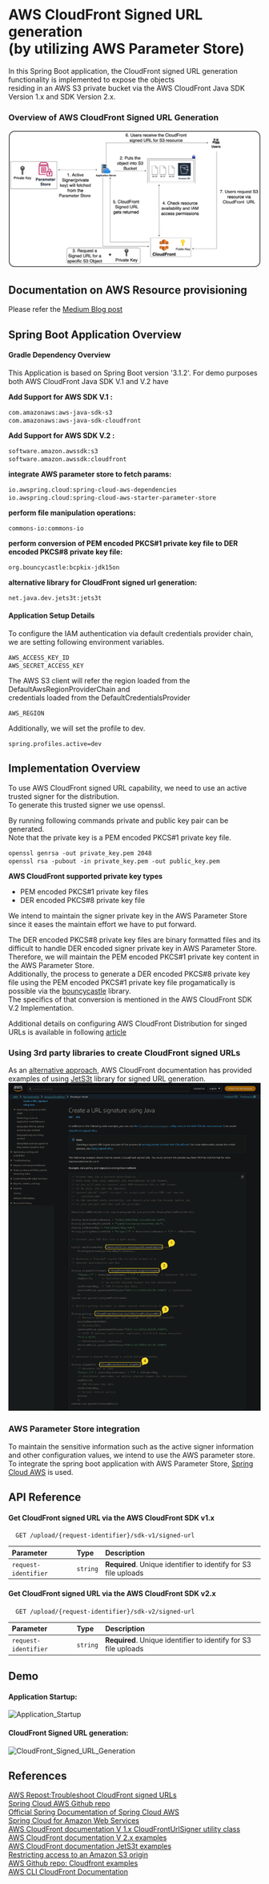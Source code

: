 
# AWS CloudFront Signed URL generation<br />(by utilizing AWS Parameter Store)

In this Spring Boot application, the CloudFront signed URL generation functionality is implemented to expose the objects <br />residing in an AWS S3 private bucket via the AWS CloudFront Java SDK Version 1.x and SDK Version 2.x.


### Overview of AWS CloudFront Signed URL Generation
![Overview of CloudFront Signed URLs](readmeresources/overview_cf_signed_urls.png)

## Documentation on AWS Resource provisioning

Please refer the [Medium Blog post](https://link)


## Spring Boot Application Overview 


#### Gradle Dependency Overview

This Application is based on Spring Boot version '3.1.2'.
For demo purposes both AWS CloudFront Java SDK V.1 and V.2 have



**Add Support for AWS SDK V.1 :**  
```
com.amazonaws:aws-java-sdk-s3
com.amazonaws:aws-java-sdk-cloudfront
```

**Add Support for AWS SDK V.2 :**  
```
software.amazon.awssdk:s3
software.amazon.awssdk:cloudfront
```

**integrate AWS parameter store to fetch params:**  
```
io.awspring.cloud:spring-cloud-aws-dependencies
io.awspring.cloud:spring-cloud-aws-starter-parameter-store
```

**perform file manipulation operations:**  
```
commons-io:commons-io
```

**perform conversion of PEM encoded PKCS#1 private key file to DER encoded PKCS#8 private key file:**  
```
org.bouncycastle:bcpkix-jdk15on
```

**alternative library for CloudFront signed url generation:**  
```
net.java.dev.jets3t:jets3t
```

#### Application Setup Details
To configure the IAM authentication via default credentials provider chain, we are setting following environment variables.
```
AWS_ACCESS_KEY_ID
AWS_SECRET_ACCESS_KEY
```

The AWS S3 client will refer the region loaded from the DefaultAwsRegionProviderChain and <br /> 
credentials loaded from the DefaultCredentialsProvider
```
AWS_REGION
```

Additionally, we will set the profile to dev.
```
spring.profiles.active=dev
```

## Implementation Overview

To use AWS CloudFront signed URL capability, we need to use an active trusted signer for the distribution. <br />
To generate this trusted signer we use openssl. 

By running following commands private and public key pair can be generated.<br />
Note that the private key is a PEM encoded PKCS#1 private key file. 

```
openssl genrsa -out private_key.pem 2048
openssl rsa -pubout -in private_key.pem -out public_key.pem
```

**AWS CloudFront supported private key types**
- PEM encoded PKCS#1 private key files 
- DER encoded PKCS#8 private key file

We intend to maintain the signer private key in the AWS Parameter Store since it eases the maintain effort we have to put forward.

The DER encoded PKCS#8 private key files are binary formatted files and its difficult to handle DER encoded signer private key in AWS Parameter Store. <br />
Therefore, we will maintain the PEM encoded PKCS#1 private key content in the AWS Parameter Store. <br />
Additionally, the process to generate a DER encoded PKCS#8 private key file using the PEM encoded PKCS#1 private key file progamatically is possible via the [bouncycastle](https://bouncycastle.org/) library.<br /> 
The specifics of that conversion is mentioned in the AWS CloudFront SDK V.2 Implementation.

Additional details on configuring AWS CloudFront Distribution for singed URLs is available in following [article](https://link)

### Using 3rd party libraries to create CloudFront signed URLs
As an [alternative approach](https://docs.aws.amazon.com/AmazonCloudFront/latest/DeveloperGuide/CFPrivateDistJavaDevelopment.html), AWS CloudFront documentation has provided examples of using [JetS3t](http://www.jets3t.org/) library for signed URL generation. <br />
![JetS3t_Library](readmeresources/JetS3t_AWS_docs.png)

### AWS Parameter Store integration

To maintain the sensitive information such as the active signer information and other configuration values, we intend to use the AWS parameter store.
To integrate the spring boot application with AWS Parameter Store, [Spring Cloud AWS](https://docs.awspring.io/spring-cloud-aws/docs/3.0.1/reference/html/index.html#spring-cloud-aws-parameter-store) is used.




## API Reference

#### Get CloudFront signed URL via the AWS CloudFront SDK v1.x

```http
  GET /upload/{request-identifier}/sdk-v1/signed-url
```

| Parameter | Type     | Description                |
| :-------- | :------- | :------------------------- |
| `request-identifier` | `string` | **Required**. Unique identifier to identify for S3 file uploads |

#### Get CloudFront signed URL via the AWS CloudFront SDK v2.x

```http
  GET /upload/{request-identifier}/sdk-v2/signed-url
```

| Parameter | Type     | Description                       |
| :-------- | :------- | :-------------------------------- |
| `request-identifier` | `string` | **Required**. Unique identifier to identify for S3 file uploads |




## Demo

#### Application Startup:
![Application_Startup](readmeresources/demo_preview_1.gif)


#### CloudFront Signed URL generation:
![CloudFront_Signed_URL_Generation](readmeresources/demo_preview_2.gif)

## References
[AWS Repost:Troubleshoot CloudFront signed URLs](https://repost.aws/knowledge-center/cloudfront-troubleshoot-signed-url-cookies)<br />
[Spring Cloud AWS Github repo](https://github.com/awspring/spring-cloud-aws)<br />
[Official Spring Documentation of Spring Cloud AWS](https://docs.awspring.io/spring-cloud-aws/docs/2.4.1/reference/html/index.html)<br />
[Spring Cloud for Amazon Web Services](https://spring.io/projects/spring-cloud-aws)<br />
[AWS CloudFront documentation V 1.x CloudFrontUrlSigner utility class](https://docs.aws.amazon.com/AWSJavaSDK/latest/javadoc/com/amazonaws/services/cloudfront/CloudFrontUrlSigner.html)<br />
[AWS CloudFront documentation V 2.x examples](https://docs.aws.amazon.com/code-library/latest/ug/cloudfront_example_cloudfront_CloudFrontUtilities_section.html)<br />
[AWS CloudFront documentation JetS3t examples](https://docs.aws.amazon.com/AmazonCloudFront/latest/DeveloperGuide/CFPrivateDistJavaDevelopment.html)<br />
[Restricting access to an Amazon S3 origin](https://docs.aws.amazon.com/AmazonCloudFront/latest/DeveloperGuide/private-content-restricting-access-to-s3.html#private-content-creating-oai)<br />
[AWS Github repo: Cloudfront examples](https://github.com/awsdocs/aws-doc-sdk-examples/tree/main/javav2/example_code/cloudfront#readme)<br />
[AWS CLI CloudFront Documentation](https://docs.aws.amazon.com/cli/latest/reference/cloudfront/sign.html)